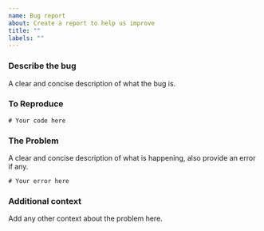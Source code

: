 ```yaml
---
name: Bug report
about: Create a report to help us improve
title: ""
labels: ""
---
```


### Describe the bug

A clear and concise description of what the bug is.

### To Reproduce

```python3
# Your code here
```

### The Problem

A clear and concise description of what is happening, also provide an error if any.

```none
# Your error here
```

### Additional context

Add any other context about the problem here.